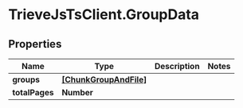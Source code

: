 # TrieveJsTsClient.GroupData

## Properties

Name | Type | Description | Notes
------------ | ------------- | ------------- | -------------
**groups** | [**[ChunkGroupAndFile]**](ChunkGroupAndFile.md) |  | 
**totalPages** | **Number** |  | 


